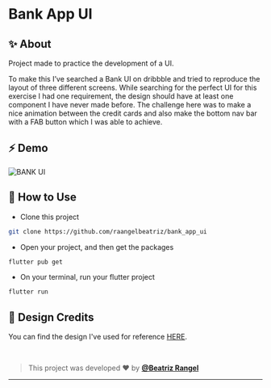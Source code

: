 # Bank App UI
## ✨ About
Project made to practice the development of a UI.

To make this I’ve searched a Bank UI on dribbble and tried to reproduce the layout of three different screens. While searching for the perfect UI for this exercise I had one requirement, the design should have at least one component I have never made before. The challenge here was to make a nice animation between the credit cards and also make the bottom nav bar with a FAB button which I was able to achieve.


## ⚡ Demo
![BANK UI](gif/bank_ui_gif.gif)


## 🚀 How to Use

- Clone this project
```sh
git clone https://github.com/raangelbeatriz/bank_app_ui
```
- Open your project, and then get the packages
```sh
flutter pub get
```
- On your terminal, run your flutter project
```sh
flutter run
```

## 🎨 Design Credits
You can find the design I've used for reference [HERE](https://dribbble.com/shots/18888927-Finano-Finance-Mobile-App).

<br>
   

   >This project was developed ❤️ by **[@Beatriz Rangel](https://www.linkedin.com/in/beatrizorangel/)**
   ---
